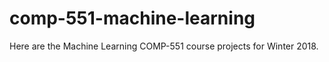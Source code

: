 # comp-551-machine-learning
Here are the Machine Learning COMP-551 course projects for Winter 2018.
